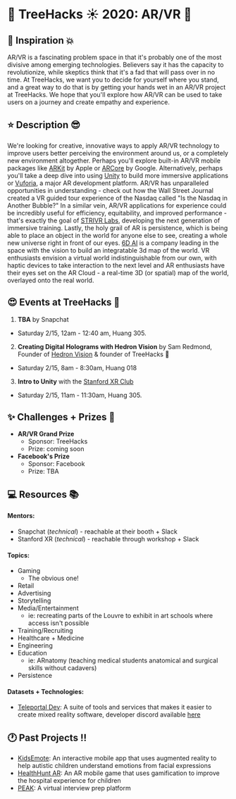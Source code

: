 # __:palm_tree: TreeHacks :sunny: 2020: AR/VR :eyes:__

<!---
To insert emojis in md file: https://gist.github.com/rxaviers/7360908
To get help with markdown: https://github.com/adam-p/markdown-here/wiki/Markdown-Cheatsheet
hit Michelle Bao up on slack with questions
--->

<!---
Helpful links from TreeHacks 2019:
TreeHacks 2019: Guide to Verticals: https://treehacks.quip.com/VCsNAIlA5gD6/TreeHacks-Guide-to-Verticals-
TreeHacks 2019: Health Vertical Guide: https://treehacks.quip.com/04qwAYbuWaMh
TreeHacks 2019: Awareness Guide: https://treehacks.quip.com/NqcLA8qUk2pO/-TreeHacks-Awareness-Vertical-Guide-
TreeHacks 2019: Safety Guide: https://treehacks.quip.com/HmZJAF1SVbhw/-TreeHacks-Safety-Vertical-Guide-
--->

## :muscle: Inspiration :boom:

AR/VR is a fascinating problem space in that it's probably one of the most divisive among emerging technologies. Believers say it has the capacity to revolutionize, while skeptics think that it's a fad that will pass over in no time. At TreeHacks, we want you to decide for yourself where you stand, and a great way to do that is by getting your hands wet in an AR/VR project at TreeHacks. We hope that you'll explore how AR/VR can be used to take users on a journey and create empathy and experience.

## :star: Description :sunglasses:

We're looking for creative, innovative ways to apply AR/VR technology to improve users better perceiving the environment around us, or a completely new environment altogether. Perhaps you'll explore built-in AR/VR mobile packages like [ARKit](https://developer.apple.com/documentation/arkit) by Apple or [ARCore](https://developers.google.com/ar) by Google. Alternatively, perhaps you'll take a deep dive into using [Unity](https://unity.com/) to build more immersive applications or [Vuforia](https://developer.vuforia.com/), a major AR development platform. AR/VR has unparalleled opportunities in understanding - check out how the Wall Street Journal created a VR guided tour experience of the Nasdaq called "Is the Nasdaq in Another Bubble?" In a similar vein, AR/VR applications for experience could be incredibly useful for efficiency, equitability, and improved performance - that's exactly the goal of [STRIVR Labs](https://www.strivr.com/), developing the next generation of immersive training. Lastly, the holy grail of AR is persistence, which is being able to place an object in the world for anyone else to see, creating a whole new universe right in front of our eyes. [6D AI](https://www.6d.ai/) is a company leading in the space with the vision to build an integratable 3d map of the world. VR enthusiasts envision a virtual world indistinguishable from our own, with haptic devices to take interaction to the next level and AR enthusiasts have their eyes set on the AR Cloud - a real-time 3D (or spatial) map of the world, overlayed onto the real world.

## :heart_eyes: Events at TreeHacks :evergreen_tree:

<!--- Order by time --->
1. __TBA__ by Snapchat
  * Saturday 2/15, 12am - 12:40 am, Huang 305.
2. __Creating Digital Holograms with Hedron Vision__ by Sam Redmond, Founder of [Hedron Vision](https://oval.cs.stanford.edu/) & founder of TreeHacks :palm_tree:
  * Saturday 2/15, 8am - 8:30am, Huang 018
3. __Intro to Unity__ with the [Stanford XR Club](https://www.stanfordxr.org/)
  * Saturday 2/15, 11am - 11:30am, Huang 305.

## :sparkles: Challenges + Prizes :money_with_wings:

* __AR/VR Grand Prize__
  * Sponsor: TreeHacks
  * Prize: coming soon
* __Facebook's Prize__
  * Sponsor: Facebook
  * Prize: TBA

## :computer: Resources :books:

#### Mentors:
* Snapchat (_technical_) - reachable at their booth + Slack
* Stanford XR (_technical_) - reachable through workshop + Slack

#### Topics:
* Gaming
  * The obvious one!
* Retail
* Advertising
* Storytelling
* Media/Entertainment
  * ie: recreating parts of the Louvre to exhibit in art schools where access isn't possible
* Training/Recruiting
* Healthcare + Medicine
* Engineering
* Education
  * ie: ARnatomy (teaching medical students anatomical and surgical skills without cadavers)
* Persistence

#### Datasets + Technologies:
* [Teleportal Dev](https://teleportal.dev/): A suite of tools and services that makes it easier to create mixed reality software, developer discord available [here](https://teleportal.dev/discord/)

## :clock1: Past Projects :bangbang:

* [KidsEmote](https://devpost.com/software/emotionar): An interactive mobile app that uses augmented reality to help autistic children understand emotions from facial expressions
* [HealthHunt AR](https://devpost.com/software/healthhunt-ar): An AR mobile game that uses gamification to improve the hospital experience for children
* [PEAK](https://devpost.com/software/peak-virtual-interview-prep): A virtual interview prep platform
